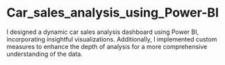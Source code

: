 # Car_sales_analysis_using_Power-BI
I designed a dynamic car sales analysis dashboard using Power BI, incorporating insightful visualizations. 
Additionally, I implemented custom measures to enhance the depth of analysis for a more comprehensive understanding of the data.
